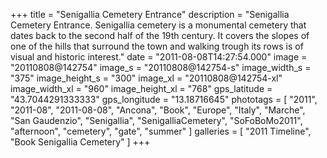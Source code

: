 +++
title = "Senigallia Cemetery Entrance"
description = "Senigallia Cemetery Entrance. Senigallia cemetery is a monumental cemetery that dates back to the second half of the 19th century. It covers the slopes of one of the hills that surround the town and walking trough its rows is of visual and historic interest."
date = "2011-08-08T14:27:54.000"
image = "20110808@142754"
image_s = "20110808@142754-s"
image_width_s = "375"
image_height_s = "300"
image_xl = "20110808@142754-xl"
image_width_xl = "960"
image_height_xl = "768"
gps_latitude = "43.7044291333333"
gps_longitude = "13.18716645"
phototags = [ "2011", "2011-08", "2011-08-08", "Ancona", "Book", "Europe", "Italy", "Marche", "San Gaudenzio", "Senigallia", "SenigalliaCemetery", "SoFoBoMo2011", "afternoon", "cemetery", "gate", "summer" ]
galleries = [ "2011 Timeline", "Book Senigallia Cemetery" ]
+++

